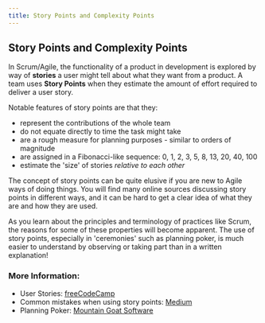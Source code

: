 ```yaml
---
title: Story Points and Complexity Points
---
```

## Story Points and Complexity Points

In Scrum/Agile, the functionality of a product in development is explored by way of **stories** a user might tell about what they want from a product. A team uses **Story Points** when they estimate the amount of effort required to deliver a user story.

Notable features of story points are that they:

* represent the contributions of the whole team
* do not equate directly to time the task might take
* are a rough measure for planning purposes - similar to orders of magnitude
* are assigned in a Fibonacci-like sequence: 0, 1, 2, 3, 5, 8, 13, 20, 40, 100
* estimate the 'size' of stories *relative to each other*

The concept of story points can be quite elusive if you are new to Agile ways of doing things. You will find many online sources discussing story points in different ways, and it can be hard to get a clear idea of what they are and how they are used.

As you learn about the principles and terminology of practices like Scrum, the reasons for some of these properties will become apparent. The use of story points, especially in 'ceremonies' such as planning poker, is much easier to understand by observing or taking part than in a written explanation!

### More Information:
- User Stories: <a href='https://guide.freecodecamp.org/agile/user-stories' target='_blank' rel='nofollow'>freeCodeCamp</a>
- Common mistakes when using story points: <a href='https://medium.com/bynder-tech/12-common-mistakes-made-when-using-story-points-f0bb9212d2f7' target='_blank' rel='nofollow'>Medium</a>
- Planning Poker: <a href='https://www.mountaingoatsoftware.com/agile/planning-poker' target='_blank' rel='nofollow'>Mountain Goat Software</a>
